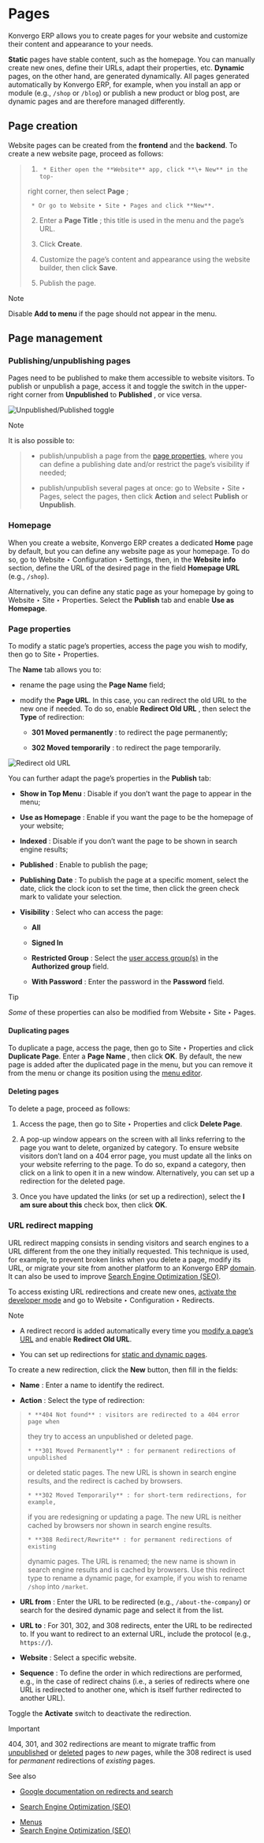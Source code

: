 # Pages

Konvergo ERP allows you to create pages for your website and customize their content
and appearance to your needs.

**Static** pages have stable content, such as the homepage. You can manually
create new ones, define their URLs, adapt their properties, etc. **Dynamic**
pages, on the other hand, are generated dynamically. All pages generated
automatically by Konvergo ERP, for example, when you install an app or module (e.g.,
`/shop` or `/blog`) or publish a new product or blog post, are dynamic pages
and are therefore managed differently.

## Page creation

Website pages can be created from the **frontend** and the **backend**. To
create a new website page, proceed as follows:

>   1.      * Either open the **Website** app, click **\+ New** in the top-
> right corner, then select **Page** ;
>
>      * Or go to Website ‣ Site ‣ Pages and click **New**.
>
>   2. Enter a **Page Title** ; this title is used in the menu and the page’s
> URL.
>
>   3. Click **Create**.
>
>   4. Customize the page’s content and appearance using the website builder,
> then click **Save**.
>
>   5. Publish the page.
>
>

<div class="alert alert-primary">
<p class="alert-title">
Note</p><p>Disable <b>Add to menu</b> if the page should not appear in the menu.</p>
</div>

## Page management

### Publishing/unpublishing pages

Pages need to be published to make them accessible to website visitors. To
publish or unpublish a page, access it and toggle the switch in the upper-
right corner from **Unpublished** to **Published** , or vice versa.

![Unpublished/Published toggle](../../../_images/un-published_toggle.png)
<div class="alert alert-primary">
<p class="alert-title">
Note</p><p>It is also possible to:</p>
<blockquote>
<div><ul>
<li><p>publish/unpublish a page from the <a href="#website-page-properties"><span class="std std-ref">page properties</span></a>, where you
can define a publishing date and/or restrict the page’s visibility if needed;</p></li>
<li><p>publish/unpublish several pages at once: go to Website ‣ Site ‣ Pages,
select the pages, then click <b>Action</b> and select <b>Publish</b> or
<b>Unpublish</b>.</p></li>
</ul>
</div></blockquote>
</div>

### Homepage

When you create a website, Konvergo ERP creates a dedicated **Home** page by default,
but you can define any website page as your homepage. To do so, go to Website
‣ Configuration ‣ Settings, then, in the **Website info** section, define the
URL of the desired page in the field **Homepage URL** (e.g., `/shop`).

Alternatively, you can define any static page as your homepage by going to
Website ‣ Site ‣ Properties. Select the **Publish** tab and enable **Use as
Homepage**.

### Page properties

To modify a static page’s properties, access the page you wish to modify, then
go to Site ‣ Properties.

The **Name** tab allows you to:

  * rename the page using the **Page Name** field;

  * modify the **Page URL**. In this case, you can redirect the old URL to the new one if needed. To do so, enable **Redirect Old URL** , then select the **Type** of redirection:

    * **301 Moved permanently** : to redirect the page permanently;

    * **302 Moved temporarily** : to redirect the page temporarily.

![Redirect old URL](../../../_images/page-redirection.png)

You can further adapt the page’s properties in the **Publish** tab:

  * **Show in Top Menu** : Disable if you don’t want the page to appear in the menu;

  * **Use as Homepage** : Enable if you want the page to be the homepage of your website;

  * **Indexed** : Disable if you don’t want the page to be shown in search engine results;

  * **Published** : Enable to publish the page;

  * **Publishing Date** : To publish the page at a specific moment, select the date, click the clock icon to set the time, then click the green check mark to validate your selection.

  * **Visibility** : Select who can access the page:

    * **All**

    * **Signed In**

    * **Restricted Group** : Select the [user access group(s)](../../general/users/access_rights) in the **Authorized group** field.

    * **With Password** : Enter the password in the **Password** field.

<div class="alert alert-info">
<p class="alert-title">
Tip</p><p><em>Some</em> of these properties can also be modified from Website ‣ Site ‣ Pages.</p>
</div>

#### Duplicating pages

To duplicate a page, access the page, then go to Site ‣ Properties and click
**Duplicate Page**. Enter a **Page Name** , then click **OK**. By default, the
new page is added after the duplicated page in the menu, but you can remove it
from the menu or change its position using the [menu
editor](pages/menus).

#### Deleting pages

To delete a page, proceed as follows:

  1. Access the page, then go to Site ‣ Properties and click **Delete Page**.

  2. A pop-up window appears on the screen with all links referring to the page you want to delete, organized by category. To ensure website visitors don’t land on a 404 error page, you must update all the links on your website referring to the page. To do so, expand a category, then click on a link to open it in a new window. Alternatively, you can set up a redirection for the deleted page.

  3. Once you have updated the links (or set up a redirection), select the **I am sure about this** check box, then click **OK**.

### URL redirect mapping

URL redirect mapping consists in sending visitors and search engines to a URL
different from the one they initially requested. This technique is used, for
example, to prevent broken links when you delete a page, modify its URL, or
migrate your site from another platform to an Konvergo ERP
[domain](configuration/domain_names). It can also be used to improve
[Search Engine Optimization (SEO)](pages/seo).

To access existing URL redirections and create new ones, [activate the
developer mode](../../general/developer_mode) and go to Website ‣
Configuration ‣ Redirects.

<div class="alert alert-primary">
<p class="alert-title">
Note</p><ul>
<li><p>A redirect record is added automatically every time you <a href="#website-page-properties"><span class="std std-ref">modify a page’s URL</span></a> and enable <b>Redirect Old URL</b>.</p></li>
<li><p>You can set up redirections for <a href="#website-page-type"><span class="std std-ref">static and dynamic pages</span></a>.</p></li>
</ul>
</div>

To create a new redirection, click the **New** button, then fill in the
fields:

  * **Name** : Enter a name to identify the redirect.

  * **Action** : Select the type of redirection:

>     * **404 Not found** : visitors are redirected to a 404 error page when
> they try to access an unpublished or deleted page.
>
>     * **301 Moved Permanently** : for permanent redirections of unpublished
> or deleted static pages. The new URL is shown in search engine results, and
> the redirect is cached by browsers.
>
>     * **302 Moved Temporarily** : for short-term redirections, for example,
> if you are redesigning or updating a page. The new URL is neither cached by
> browsers nor shown in search engine results.
>
>     * **308 Redirect/Rewrite** : for permanent redirections of existing
> dynamic pages. The URL is renamed; the new name is shown in search engine
> results and is cached by browsers. Use this redirect type to rename a
> dynamic page, for example, if you wish to rename `/shop` into `/market`.

  * **URL from** : Enter the URL to be redirected (e.g., `/about-the-company`) or search for the desired dynamic page and select it from the list.

  * **URL to** : For 301, 302, and 308 redirects, enter the URL to be redirected to. If you want to redirect to an external URL, include the protocol (e.g., `https://`).

  * **Website** : Select a specific website.

  * **Sequence** : To define the order in which redirections are performed, e.g., in the case of redirect chains (i.e., a series of redirects where one URL is redirected to another one, which is itself further redirected to another URL).

Toggle the **Activate** switch to deactivate the redirection.

<div class="alert alert-warning">
<p class="alert-title">
Important</p><p>404, 301, and 302 redirections are meant to migrate traffic from
<a href="#website-un-publish-page"><span class="std std-ref">unpublished</span></a> or <a href="#website-delete-page"><span class="std std-ref">deleted</span></a> pages
to <em>new</em> pages, while the 308 redirect is used for <em>permanent</em> redirections of <em>existing</em> pages.</p>
</div> <div class="alert alert-secondary">
<p class="alert-title">
See also</p><ul>
<li><p><a href="https://developers.google.com/search/docs/crawling-indexing/301-redirects">Google documentation on redirects and search</a></p></li>
<li><p><a href="pages/seo">Search Engine Optimization (SEO)</a></p></li>
</ul>
</div>

  * [Menus](pages/menus)
  * [Search Engine Optimization (SEO)](pages/seo)

